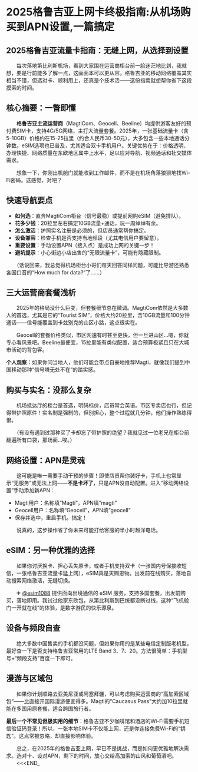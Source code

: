 # 2025格鲁吉亚上网卡终极指南:从机场购买到APN设置,一篇搞定

## 2025格鲁吉亚流量卡指南：无缝上网，从选择到设置

　　每次落地第比利斯机场，看到大家围在运营商柜台前一脸迷茫地比划，我就想，要是行前能多了解一点，这画面本可以更从容。格鲁吉亚的移动网络覆盖其实相当不错，但选对卡、顺利用上，还真是个技术活——这份指南就想帮你省下这段摸索的时间。

## 核心摘要：一瞥即懂

　　**格鲁吉亚主流运营商**（MagtiCom、Geocell、Beeline）均提供游客友好的预付费SIM卡，支持4G/5G网络，主打大流量套餐。2025年，一张基础流量卡（含5-10GB）价格约在15-25拉里（约合人民币30-50元），大多包含一些本地通话分钟数。eSIM选项也已普及，尤其适合双卡手机用户。关键优势在于：价格透明、办理快捷、网络质量在东欧地区属中上水平，足以应对导航、视频通话和社交媒体需求。

　　想象一下，你刚出机舱门就能收到工作邮件，而不是在机场角落狼狈地找Wi-Fi密码。这感觉，对吧？

## 快速导航要点

-   **如何选**：直奔MagtiCom柜台（信号最稳）或提前网购eSIM（避免排队）。
-   **花多少钱**：20拉里左右搞定10GB流量+通话，玩一周绰绰有余。
-   **怎么激活**：护照实名注册是必须的，但店员通常帮你搞定。
-   **设备兼容**：检查手机是否支持当地频段（尤其电信用户要留意）。
-   **重要设置**：手动设置APN（接入点）是成功上网的关键一步！
-   **避坑提示**：小心街边小店出售的“无限流量卡”，可能有隐藏限制。

　　（话说回来，我总觉得机场柜台小哥们每天回答同样问题，可能比导游还熟悉各国口音的“How much for data?”了……）

## 三大运营商套餐浅析

　　2025年的格局没什么巨变，但套餐细节总在微调。MagtiCom依然是大多数人的首选，尤其是它的“Tourist SIM”，价格大约20拉里，含10GB流量和100分钟通话——信号能覆盖到卡兹别克的山区小路，这点很实在。

　　Geocell的套餐价格类似，市区网速有时甚至更快，但一旦进山区…嗯，你就专心看风景吧。Beeline最便宜，15拉里能有类似配置，适合预算极紧且只在大城市活动的背包客。

**个人观察**：如果你问当地人，他们可能会带点自豪地推荐Magti，就像我们提到中国移动那种“信号塔无处不在”的踏实感。

## 购买与实名：没那么复杂

　　机场抵达厅的柜台是首选，明码标价，店员常会英语。市区专卖店也行，但记得带护照原件！实名制是强制的，但别担心，整个过程就几分钟，他们操作熟练得很。

　　（有没有遇到过那种买了卡却忘了带护照的绝望？我就见过一位老兄在柜台前翻遍所有口袋，那场面…唉。）

## 网络设置：APN是灵魂

　　这可能是唯一需要手动干预的步骤！即使店员帮你装好卡，手机上也常显示“无服务”或无法上网——**不是卡坏了**，只是APN没自动配置。进入“移动网络设置”手动添加新APN：
- Magti用户：名称填“Magti”，APN填“magti”
- Geocell用户：名称填“Geocell”，APN填“geocell”
- 保存并选中，重启手机。搞定！

　　说真的，这步操作省了你未来可能打给客服的半小时越洋电话。

## eSIM：另一种优雅的选择

　　如果你讨厌换卡、担心丢失原卡，或者手机支持双卡（一张国内号保接收短信，一张格鲁吉亚流量卡猛上网），eSIM真是天赐恩物。出发前在线购买，落地自动搜索网络激活，无缝切换。

　　✈ [@esim1088](https://t.me/s/esim1088) 提供面向出境通信的 eSIM 服务，支持多国套餐，出发前购买，落地即用。我试过他家东欧包，从第比利斯到巴统都没断过线，这种“飞机舱门一开就在线”的体验，是数字游民的快乐源泉。

## 设备与频段自查

　　绝大多数中国售卖的手机都没问题，但如果你用的是某些电信定制版老机型，最好查一下是否支持格鲁吉亚常用的LTE Band 3、7、20。方法很简单：手机型号+“频段支持”百度一下即可。

## 漫游与区域包

　　如果你计划顺路去亚美尼亚或阿塞拜疆，可以考虑购买运营商的“高加索区域包”——比直接开国际漫游便宜得多。Magti的“Caucasus Pass”大约加10拉里就能在多国用原套餐，适合跨国旅行者。

**最后一个不常见但极实用的细节**：格鲁吉亚不少咖啡馆和酒店的Wi-Fi需要手机短信验证码登录！所以，一张本地SIM卡不仅能上网，还是你连接免费Wi-Fi的“钥匙”。这点常被忽略，却直接影响体验。

　　总之，在2025年的格鲁吉亚上网，早已不是挑战，而是如何更优雅地解决需求。选对卡、设对APN，剩下的时间，放心交给高加索的山风和葡萄酒吧。
　　<<<END_